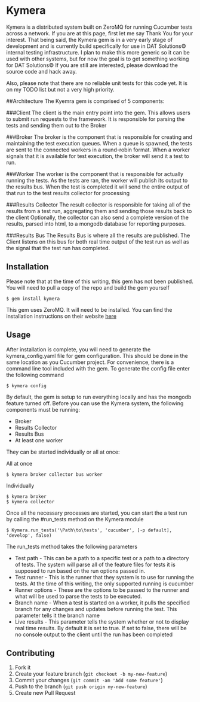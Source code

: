 # Kymera

Kymera is a distributed system built on ZeroMQ for running Cucumber tests across a network.
If you are at this page, first let me say Thank You for your interest.  That being said, the Kymera gem
is in a very early stage of development and is currently build specifically for use in DAT Solutions© internal testing infrastructure.
I plan to make this more generic so it can be used with other systems, but for now the goal is to get something working for DAT Solutions©
If you are still are interested, please download the source code and hack away.

Also, please note that there are no reliable unit tests for this code yet.  It is on my TODO list but not a very high priority.



##Architecture
The Kyemra gem is comprised of 5 components:

###Client
The client is the main entry point into the gem. This allows users to submit run requests to the framework. It is responsible for parsing the tests
and sending them out to the Broker

###Broker
The broker is the component that is responsible for creating and maintaining the test execution queues. When a queue is spawned, the tests are sent to the
 connected workers in a round-robin format. When a worker signals that it is available for test execution, the broker will send it a test to run.

###Worker
The worker is the component that is responsible for actually running the tests. As the tests are ran, the worker will publish its output to the results bus. When
the test is completed it will send the entire output of that run to the test results collector for processing

###Results Collector
The result collector is responsible for taking all of the results from a test run, aggregating them and sending those results back to the client
Optionally, the collector can also send a complete version of the results, parsed into html, to a mongodb database for reporting purposes.

###Results Bus
The Results Bus is where all the results are published. The Client listens on this bus for both real time output of the test run as well as the signal
that the test run has completed.

## Installation
Please note that at the time of this writing, this gem has not been published. You will need to pull a copy of the repo and build the gem yourself

    $ gem install kymera

This gem uses ZeroMQ. It will need to be installed. You can find the installation instructions on their website [here](http://zeromq.org/intro:get-the-software)

## Usage

After installation is complete, you will need to generate the kymera_config.yaml file for gem configuration. This should be done in the same location
as you Cucumber project. For convenience, there is a command line tool included with the gem. To generate the config file enter the following command

    $ kymera config

By default, the gem is setup to run everything locally and has the mongodb feature turned off.  Before you can use the Kymera system, the following components
must be running:
* Broker
* Results Collector
* Results Bus
* At least one worker

They can be started individually or all at once:

All at once

    $ kymera broker collector bus worker

Individually

    $ kymera broker
    $ kymera collector


Once all the necessary processes are started, you can start the a test run by calling the #run_tests method on the Kymera module

    $ Kymera.run_tests('\Path\to\tests', 'cucumber', [-p default], 'develop', false)


The run_tests method takes the following parameters
* Test path -
     This can be a path to a specific test or a path to a directory of tests. The system will parse all of the feature files for
     tests it is supposed to run based on the run options passed in.
* Test runner -
     This is the runner that they system is to use for running the tests. At the time of this writing, the only supported running is cucumber
* Runner options -
     These are the options to be passed to the runner and what will be used to parse the tests to be executed.
* Branch name -
     When a test is started on a worker, it pulls the specified branch for any changes and updates before running the test. This parameter tells it the branch
     name
* Live results -
     This parameter tells the system whether or not to display real time results. By default it is set to true. If set to false, there will be no console output
     to the client until the run has been completed

## Contributing

1. Fork it
2. Create your feature branch (`git checkout -b my-new-feature`)
3. Commit your changes (`git commit -am 'Add some feature'`)
4. Push to the branch (`git push origin my-new-feature`)
5. Create new Pull Request
